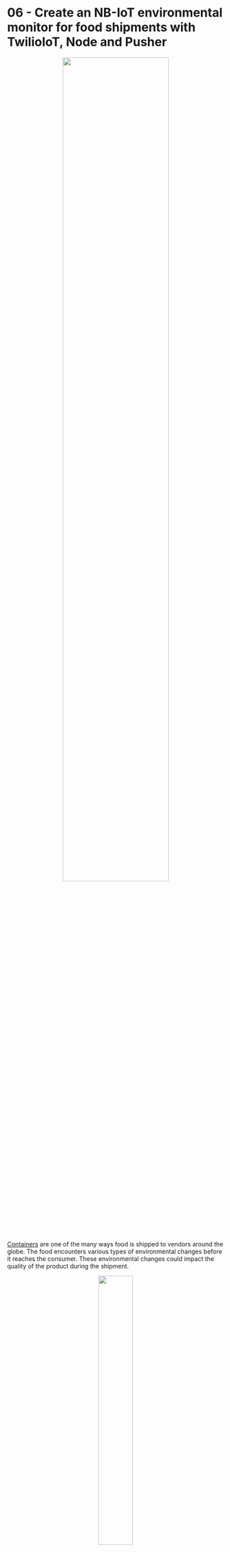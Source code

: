 # 06 - Create an NB-IoT environmental monitor for food shipments with TwilioIoT, Node and Pusher

<p align="center">
  <img width="70%" height="70%" src="https://i.ibb.co/qpk0ZMX/Twilio-Io-T-NBFood-Banner2.png"/>
</p>

[Containers](https://en.wikipedia.org/wiki/Intermodal_container) are one of the many ways food is shipped to vendors around the globe. The food encounters various types of environmental changes before it reaches the consumer. These environmental changes could impact the quality of the product during the shipment. 

<p align="center">
  <img width="40%" height="40%" src="https://media.giphy.com/media/huWcRHuN4LCQE/giphy.gif"/>
</p>

Using *[Twilio’s Alfa Developer Kit](https://www.twilio.com/docs/wireless/quickstart/alfa-developer-kit)* that was distributed at [SIGNAL 2018](https://www.twilio.com/signal) we will create a full-stack IoT prototype using the [U.S. T-Mobile NB-IoT](https://www.twilio.com/docs/wireless/nb) network. The rollout of *[NB-IoT](https://www.twilio.com/wireless/narrowband)* provides a new way to create and connect devices with a lifespan of 10 years in the wild. This device will be used to track the [temperature/humidity](http://wiki.seeedstudio.com/Grove-Temperature_and_Humidity_Sensor_Pro/) of a food shipment and infrequently send small packets of data to update a web application.

<p align="center">
  <img width="40%" height="40%" src="https://www.youtube.com/watch?v=N4ZKnuvLjPU"/>
</p>

### Hardware Requirements
*  Twilio Developer Kit for T-Mobile Narrowband
* Twilio Narrowband SIM
* LTE Antenna
* Micro USB cable
* Lithium Battery
* Seeed Studio Temperature and Humidity sensor

### Software Requirements
* Arduino IDE
* Twilio Breakout SDK
* Node.js
* Pusher

## Prepare the hardware
If you are unfamiliar with the Alfa developer kit check out how “Pioneer NB-IoT with Twilio’s Alfa Development Kit”. This is a great primer for understanding how to connect to T-Mobile’s NB-IoT network with Twilio.

First take out the required components from the Alfa developer kit. 



Attach the Seeed Studio Temperature and Humidity DHT11 sensor.



Open the Arduino IDE. This developer environment is used to program the developer board. 

We will need to download the Grove Temperature and Humidity Sensor library by Seeed Studio to program the DHT11 sensor. Navigate to Sketch > Include Library Manage Libraries.



Search for and install the Grove Temperature and Humidity Sensor library by Seeed Studio. 



After the library is installed we are ready to modify some code. Before we can do this we have to put the developer board into Bootloader mode. This step is necessary for uploading new code to the board. Once it is in Bootloader mode go back to the Arduino IDE.

## Hack and upload

<p align="center">
  <img width="40%" height="40%" src="https://media.giphy.com/media/ZvLUtG6BZkBi0/giphy.gif"/>
</p>

Open the “Hello World” example in the Breakout SDK Library folder.
Navigate to File > Examples > Breakout Arduino Library > Hello World 



At the top of the file, underneath #include <stdio.h>, add the DHT11 sensor header file.

``` arduino
#include <DHT.h>
```

Define SENSOR_PIN and the type of temperature humidity sensor as DHT11. This sensor is apart of a family called DHT so it’s important to note that we are using the DHT11. Once defined now we can instantiate a new DHT instance for reading incoming data.

``` arduino
#define SENSOR_PIN (D38)
#define DHTTYPE DHT11 
DHT dht(SENSOR_PIN, DHTTYPE);
```

Navigate to the setup() function and add this line at the top of the function.

``` arduino
  dht.begin();
```
Create a new function between the setup() and loop() functions. Name this function sendDHT11. 

``` arduino
void sendDHT11() {
}
```
Within the function, create the timing logic for reading the DHT11. Add a delay at the end of the block to take a reading every minute.

``` arduino
  static unsigned long last_send = 0;

  if ((last_send == 0) || (millis() - last_send >= SEND_INTERVAL)) {
    last_send = millis();
  }
  delay(60000);
```

Add the temperature and humidity variables to the if-statement underneath the variable last_send. 
 
``` arduino
    float temperature = dht.readTemperature();
    float humidity = dht.readHumidity();

    LOG(L_INFO, "Current temperature [%f] degrees celcius\r\n", temperature);
    LOG(L_INFO, "Current humidity [%f]\r\n", humidity);
```

Create a new char buffer named commandText. Use the snprintf function to create a new data string with the humidity and temperature data from the DHT11 sensor. This function will place the string in the buffer and it can be pointed to by the variable commandText.

``` arduino
char commandText[512];
    snprintf(commandText, 512, "Current humidity [%4.2f] and current temp [%4.2f]", humidity, temperature);
```

This variable is then used point to the string and send a text command over the NB-IoT network using the Breakout SDK.
``` arduino
    breakout->sendTextCommand(commandText);
```

For testing purposes, there are two other things we should do 1) add the Breakout SDK psk_key and 2) alter the interval time for a more responsive example.

Let’s start by replacing the psk_key. Each development board has a unique SIM ICCID and Pre-Shared Key (psk). The psk for the board needs to be copied into the HelloWorld.ino sketch to the T-Mobile Narrowband network. Follow the instructions below to find your pre-shared key:

Inside the HelloWorld.ino sketch find the line *psk_key

1. Navigate to Programmable Wireless in the Twilio Console
2. Click SIMs
3. Find the Narrowband SIM that was previously registered
4. Under the tab Breakout SDK find Credentials
5.Where it says Pre-Shared Key (psk) click the eye logo to reveal the key
6. Copy the psk
7. Paste your psk into the HelloWorld.ino file in the code above

Next, change the setPollingInterval. This determines how often the Breakout SDK will poll for a new Command. Find the line breakout->setPollingInterval.

Change the ‘setPollingInterval’ interval from 10 to 1. This will change the polling time from 10 minutes to 1 minute.
``` arduino
breakout->setPollingInterval(1 * 60);
```
With the board still in Bootloader mode, upload the code to the developer board. 



The output of the uploading process should look something like this.



Press the RST button on the board to reset the board and start the new program. 



Open the Serial Monitor and the registration process will start. 



After a short period of time, the developer board will connect to the Breakout SDK.


Once connected to the Breakout SDK, the DHT11 will initialize and the temperature and humidity data will start to flow in the Serial Monitor. 

Below is the completed program as a reference	. This code can also be found on the TwilioIoT GitHub.
```arduino
#include <Seeed_ws2812.h>
#include <BreakoutSDK.h>
#include <stdio.h>

#include <DHT.h>
#define SENSOR_PIN (D38)
#define DHTTYPE DHT11 
DHT dht(SENSOR_PIN, DHTTYPE);

#define SEND_INTERVAL (1 * 60 * 1000)
static const char *device_purpose = "Dev-Kit";
static const char *psk_key = "YOUR_PSK";
Breakout *breakout = &Breakout::getInstance();

WS2812 strip = WS2812(1, RGB_LED_PIN);

void enableLed() {
  pinMode(RGB_LED_PWR_PIN, OUTPUT);
  digitalWrite(RGB_LED_PWR_PIN, HIGH);
  strip.begin();
  strip.brightness = 5;
}

void setup() {
  dht.begin();
  owl_log_set_level(L_INFO);
  LOG(L_WARN, "Arduino setup() starting up\r\n");

  enableLed();
  strip.WS2812SetRGB(0, 0x20, 0x20, 0x00);
  strip.WS2812Send();

  breakout->setPurpose(device_purpose);
  breakout->setPSKKey(psk_key);
  breakout->setPollingInterval(1 * 60);  // SET TO 1 MINUTE POLLING

  LOG(L_WARN, "Powering on module and registering...");
  breakout->powerModuleOn();

  const char command[] = "Hello World from BreakoutSDK test app";

  if (breakout->sendTextCommand(command) == COMMAND_STATUS_OK) {
    LOG(L_INFO, "Tx-Command [%s]\r\n", command);
  } else {
    LOG(L_INFO, "Tx-Command ERROR\r\n");
  }

  strip.WS2812SetRGB(0, 0x00, 0x40, 0x00);
  strip.WS2812Send();
  LOG(L_WARN, "... done powering on and registering.\r\n");
  LOG(L_WARN, "Arduino loop() starting up\r\n");
}

void your_application_example() {
  char command[141];
  size_t commandLen = 0;
  bool isBinary     = false;
  static unsigned long last_send = 0;

  if ((last_send == 0) || (millis() - last_send >= SEND_INTERVAL)) {
    last_send = millis();

    float temperature = dht.readTemperature();
    float humidity = dht.readHumidity();

    LOG(L_INFO, "Current temperature [%f] degrees celcius\r\n", temperature);
    LOG(L_INFO, "Current humidity [%f]\r\n", humidity);
    char commandText[512];
    snprintf(commandText, 512, "Current humidity [%4.2f] and current temp [%4.2f]", humidity, temperature);
    breakout->sendTextCommand(commandText);
  }
  delay(60000);
}

void loop() {
  your_application_example();
  breakout->spin();
  delay(50);
}
```
## Creating the project from scratch

<p align="center">
  <img width="40%" height="40%" src="https://media.giphy.com/media/Ro2MgOxH9iaVG/giphy.gif"/>
</p>

Getting more information on each shipment would provide more insight about the freshness of the food during its journey. The data from inside the shipment is sent over the NB-IoT network using the Breakout SDK. The next step is to create an application that can receive the data and use Pusher to update a web page. The completed code can be found on GitHub[link].

Create a new folder in the directory and then create a new Node application using npm.

``` node
npm init
```

We will need a few npm packages. for this project. Find package.json and paste in the follow code.

``` node
{
    "name": "TwilioIoT -NBIoT-timeline",
    "version": "0.0.2",
    "description": "Real-time temp/humidity web app using TwilioIoT and T-Mobile's NBIoT network",
    "main": "server.js",
    "scripts": {
        "test": "echo \"Error: no test specified\" && exit 1"
    },
    "author": "cskonopka",
    "license": "MIT",
    "dependencies": {
        "body-parser": "^1.16.1",
        "db": "^1.1.1",
        "dotenv": "^6.2.0",
        "express": "^4.16.4",
        "path": "^0.12.7",
        "pusher": "^2.2.0",
        "twilio": "^3.27.0"
    }
}
```
Next let’s install them.

``` node
npm i
``` 

Great! Now we’re cooking.

## How do you connect the server with the client?

<p align="center">
  <img width="40%" height="40%" src="https://media.giphy.com/media/m12EDnP8xGLy8/giphy.gif"/>
</p>

Now that the data is being sent from board using the Breakout SDK, we need a mechanism to push the data received by the server to the client. For this we will use the Pusher API. This API makes it easier for developers to integrate bi-directional communication via WebSockets for web and mobile applications. Go to Pusher and sign up for a free account.

Once the signup process is complete, Pusher will redirect to the project Dashboard. At that point observe the menu on the left side of the page.



Click Create new app to create a new Channels application. Provide a name for the app and select a cluster where the application will be hosted. Select Javascript as the front-end tech and Node.js as the back-end tech. After filling out the necessary details press Create my app.



Pusher will redirect to the Dashboard once the app is created.



Press the Channels Apps in the navigation bar on the left.



A new menu will appear with all of Channels apps associated with the account. Click the application we just created to go to the application’s dashboard.



Once at the Channels dashboard we need to copy the Pusher credentials. They can be found at the bottom of the page. These credentials will be used in a future step.



## Create the server and listen for messages

<p align="center">
  <img width="40%" height="40%" src="https://media.giphy.com/media/l41lFj8afmWIo3yW4/giphy.gif"/>
</p>

The server is the connective tissue between the outside world and the web. All of the Commands being sent over the NB-IoT network will be received using Node and Express that we will create together. Within the server, we will create a specific route to receive the data and pass to the client using Pusher. 

In the project folder we created in the previous step, create a new server file called server.js.

``` bash 
touch server.js
```
Open the file and add the following libraries.

``` javascript
var express = require('express');
var path = require('path');
var bodyParser = require('body-parser');
var Pusher = require('pusher');
```

Under the required libraries,instantiate Pusher. Find the credentials that were previously copied and add them to the file. 

``` javascript
var pusher = new Pusher({
    appId: PUSHER_APPID,
    key: PUSHER_KEY,
    secret: PUSHER_SECRET,
    cluster: PUSHER_CLUSTER,
    encrypted: true
});
```

Create a new Express instance that returns middleware that is json compatible. This will allow us to properly parse the incoming Commands from the Narrowband SIM Webhook we will set up later.

``` javascript
var app = express();

app.use(bodyParser.json());
app.use(bodyParser.urlencoded({
    extended: false
}));
```

Define the path of the client-side application. 

``` javascript
app.use(express.static(path.join(__dirname, 'public')));
```

Create a POST method route named “/fromSIM”. This route receives a json formatted request from an incoming Command via a Webhook. Within the method route the newCommand variable is used to parse the json and get the data from req.body.Command. The variable is then pushed from the server-side and to the client-side by using pusher.trigger from the Pusher library.

``` javascript 
app.post('/fromSIM', function(req, res) {
    console.log(req.body);
    var newCommand = {
        name: "Reading Received",
        command: req.body.Command
    }
    pusher.trigger('m2m-commands', 'new_command', newCommand);
    res.json({
        created: true
    });
});
``` 

Export the application using module.exports.
``` 
module.exports = app;
```

Set up the server to listen for incoming Commands on local port 9050.
``` javascript
app.listen(9050, function() {
    console.log('Example app listening on port 9050!')
});

```
Start the server.

```javascript
node server.js
```


## Creating an interactive client

<p align="center">
  <img width="40%" height="40%" src="https://media.giphy.com/media/3oz8xYfQd5358zpL0s/giphy.gif"/>
</p>

The client-side is where the Command data will be received from the server. A function will receive the data from the server, and it will dynamically create new HTML elements. These elements will display the temperature and humidity readings of the remote IoT device. 

Create a file named app.js inside the public folder. These images can be found in this projects GitHub. 

``` bash
mkdir assets
touch app.js
```

Open app.js and add a Immediately-Invoked Function Expression.

``` javascript
(function() {
})();

```

Within the function, we want to add the Pusher code that connects the front-end to the back-end. This will subscribe to a specific <div> within the HTML file and bind the data from the server to a specific HTML element.

``` javascript
Pusher.logToConsole = true;

    var serverUrl = "/",
        commands = [],
        pusher = new Pusher(PUSHER_KEY, {
            cluster: PUSHER_CLUSTER,
            encrypted: true
        }),
        channel = pusher.subscribe('m2m-commands'),
        commandList = document.getElementById('commands-list'),
        commandTemplate = document.getElementById('command-template');

    channel.bind('new_command', newCommandReceived);
```

Create a function within the main function named newCommandReceived. This function will receive the Command data from the server-side and dynamically generate new HTML elements.

``` javascript
    function newCommandReceived(data) {
    }
```

The variables {{name}} and {{command}} inside the HTML element are replaced with new temperature and humidity data reading. This is done using data.name and data.command. 

``` javascript
        var newCommandHtml = commandTemplate.innerHTML.replace('{{name}}', data.name);
        newCommandHtml = newCommandHtml.replace('{{command}}', data.command);
```

A new <div> is created using document.createElement(‘div’), and and then we append the new temperature and humidity data readings to a <div> with the class command.  

``` javascript
        var newCommandNode = document.createElement('div');
        newCommandNode.classList.add('command');
        newCommandNode.innerHTML = newCommandHtml;
        commandList.appendChild(newCommandNode);
```

This new <div> is then dynamically added to the <div> with the class commands-list.

``` javascript
        var parent = document.getElementById("commands-list");
        var nodesSameClass = parent.getElementsByClassName("command");
```

Incoming Commands will dynamically add new <div> blocks beyond the dimensions of the web page. To fix that we need to find out the number of <div> tags that have been dynamically created and limit the number available on the page. So when there are 6 <div> tags on the page, 5 will be erased and the 6th will start a new list. This is quick hack to keep everything on one page.

``` javascript
        if (nodesSameClass.length == "6") {
            for (var i = nodesSameClass.length - 2; 0 <= i; i--)
                if (nodesSameClass[i] && nodesSameClass[i].parentElement)
                    nodesSameClass[i].parentElement.removeChild(nodesSameClass[i]);
        }
```
Great work! Let’s mock up the HTML so it can be dynamically altered.

## Set up the HTML template

The HTML file is the skeleton of the web application and with the previous code it can be dynamically altered. Next, we have to create the template that will update when new readings are received.

Create a new file named index.html in the public folder.

``` bash
touch index.html
```

Below is the entire index.html file. We will not dive into every aspect of the file but we will focus on the highlighted section of the code. 

``` HTML
<!DOCTYPE>
<html>
    <head>
        <title>Twilio Narrowband</title>
        <link rel="stylesheet" href="https://unpkg.com/purecss@0.6.2/build/pure-min.css" integrity="sha384-UQiGfs9ICog+LwheBSRCt1o5cbyKIHbwjWscjemyBMT9YCUMZffs6UqUTd0hObXD" crossorigin="anonymous">
        <script src="https://code.jquery.com/jquery-3.3.1.slim.min.js" integrity="sha384-q8i/X+965DzO0rT7abK41JStQIAqVgRVzpbzo5smXKp4YfRvH+8abtTE1Pi6jizo" crossorigin="anonymous"></script>
        <script src="https://cdnjs.cloudflare.com/ajax/libs/popper.js/1.14.6/umd/popper.min.js" integrity="sha384-wHAiFfRlMFy6i5SRaxvfOCifBUQy1xHdJ/yoi7FRNXMRBu5WHdZYu1hA6ZOblgut" crossorigin="anonymous"></script>
        <script src="https://stackpath.bootstrapcdn.com/bootstrap/4.2.1/js/bootstrap.min.js" integrity="sha384-B0UglyR+jN6CkvvICOB2joaf5I4l3gm9GU6Hc1og6Ls7i6U/mkkaduKaBhlAXv9k" crossorigin="anonymous"></script>
        <link rel="stylesheet" href="https://stackpath.bootstrapcdn.com/bootstrap/4.2.1/css/bootstrap.min.css" integrity="sha384-GJzZqFGwb1QTTN6wy59ffF1BuGJpLSa9DkKMp0DgiMDm4iYMj70gZWKYbI706tWS" crossorigin="anonymous">
        <link rel="stylesheet" href="https://fonts.googleapis.com/css?family=Verdana">
        <link rel="stylesheet" href="./style.css">
        <meta name="viewport" content="width=device-width, initial-scale=1.0">
        <link rel="manifest" href="/manifest.json">
        <meta name="msapplication-TileColor" content="#ffffff">
        <!-- <meta name="msapplication-TileImage" content="/ms-icon-144x144.png"> -->
        <meta name="theme-color" content="#ffffff">
    </head>
    <body>
        <div class="container-fluid">
            <section>
                <div class="m2m-commands">
                    <div class="container">
                        <div class="icon">
                            <div class="row">
                                <img style="height:35%; margin: auto;" src="./assets/twilio.png">
                            </div>
                        </div>
                        <div class="centerdiv">
                            <div class="row">
                                <div class="commands-list" id="commands-list">
                                    <script id="command-template" type="text/x-template">
                                    <div class="user-icon">
                                        <img class="imgstyle" src="./assets/check.png" />
                                    </div>
                                    <div class="command-info">
                                        <div class="row">
                                            <div class="name">{{name}}</div>
                                        </div>
                                        <div class="row">
                                            <div class="text"><em>{{command}}</em></div>
                                        </div>
                                    </div>
                                    </script>
                                </div>
                            </div>
                        </div>
                    </div>
                </div>
            </section>
        </div>
        <script type="text/javascript" src="https://js.pusher.com/3.2/pusher.min.js"></script>
        <script type="text/javascript" src="./app.js"></script>
    </body>
</html>
```
This section of HTML is dynamically altered by new data readings from the Breakout SDK. When the data is received by the Express server it is routed to a function and is passed to the client-side. This function dynamically adds HTML elements and the data is added to the variables {{name}} and {{command}}. When the process is complete a new block of HTML is created with the temperature/humidity reading from the remote IoT device.

``` html
<div class="commands-list" id="commands-list">
                                    <script id="command-template" type="text/x-template">
                                    <div class="user-icon">
                                        <img class="imgstyle" src="./assets/check.png" />
                                    </div>
                                    <div class="command-info">
                                        <div class="row">
                                            <div class="name">{{name}}</div>
                                        </div>
                                        <div class="row">
                                            <div class="text"><em>{{command}}</em></div>
                                        </div>
                                    </div>
                                    </script>
                                </div>
```

The stylesheet used for the web app, style.css, can be found in the TwilioIoT GitHub repository for this post.

## Connect the two worlds with a webhook

<p align="center">
  <img width="40%" height="40%" src="https://media.giphy.com/media/gw3IWyGkC0rsazTi/giphy.gif"/>
</p>

Connecting the Breakout SDK to the Node server is the last step needed to connect all of the applications elements. 

When the device sends a machine-to-machine Command to Twilio a webhook is sent to the Commands Callback Url. Ngrok will be used to receive the webhook and  route it to the server running locally. 

Start a new ngrok instance on the same port where the server is running. 

``` ngrok http 9050 ```

Copy the Forwarding url that was created with ngrok. Note that the Forwarding url will change each time ngrok is started. This behavior can be changed by defining a subdomain using a command-line flag.

```
http://3c2a36e0.ngrok.io
```



Next we want to add Forwarding url to the Commands Callback Url. 

Navigate to Programmable Wireless in the Twilio console
Locate the Narrowband SIM that you previously registered under SIM
Under the Configure tab you will find the Commands Callback Url
Paste the ngrok Forwarding address into text box and add the previously created server route to the end of the url.

``` http://3c2a36e0.ngrok.io/fromSIM ```



Press save. 

We are connected, let’s test it out!

## Time to check the shipment

<p align="center">
  <img width="40%" height="40%" src="https://media.giphy.com/media/d31w24psGYeekCZy/giphy.gif"/>
</p>

Open a web browser and type in localhost:9050.
 


Watch the machine-to-machine Commands reach the Node server.



And this is what it looks like when the data reaches the web browser.



You just create a full-stack IoT prototype!

<p align="center">
  <img width="40%" height="40%" src="https://media.giphy.com/media/d31w24psGYeekCZy/giphy.gif"/>
</p>

## Prototyping the future of IoT

IoT is not just software, hardware, or even cloud technology. It is about interconnectivity with intent. Developing experimental prototypes like this “smart container app” is how an individual could bring their idea and create an MVP. After several iterations it could potentially become a production ready device. 

Environment tracking could be applied to several types of industries such as:
Smart Buildings
Precision agriculture
Smart Manufacturing
This project, along with other projects, can be found on the TwilioIoT GitHub. If you are interested in learning about other pieces of hardware that can send machine-to-machine (M2M) Commands with TwilioIoT check out the Wireless Machine-to-Machine Quickstarts. 


https://media.giphy.com/media/2mUE54iv9wPJu/giphy.gif
Feel free to reach out with any questions or curiousity. Drop me a line if you have any cool IoT projects.
Email: ckonopka@twilio.com
Github: cskonopka
Twitter: @cskonopka
